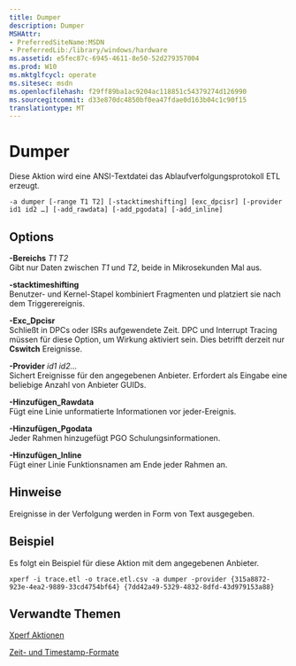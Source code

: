 ```yaml
---
title: Dumper
description: Dumper
MSHAttr:
- PreferredSiteName:MSDN
- PreferredLib:/library/windows/hardware
ms.assetid: e5fec87c-6945-4611-8e50-52d279357004
ms.prod: W10
ms.mktglfcycl: operate
ms.sitesec: msdn
ms.openlocfilehash: f29ff89ba1ac9204ac118851c54379274d126990
ms.sourcegitcommit: d33e870dc4850bf0ea47fdae0d163b04c1c90f15
translationtype: MT
---
```

# <a name="dumper"></a>Dumper


Diese Aktion wird eine ANSI-Textdatei das Ablaufverfolgungsprotokoll ETL erzeugt.

``` syntax
-a dumper [-range T1 T2] [-stacktimeshifting] [exc_dpcisr] [-provider id1 id2 …] [-add_rawdata] [-add_pgodata] [-add_inline]
```

## <a name="options"></a>Options


<a href="" id="-ranget1-t2"></a>**-Bereichs** *T1 T2*  
Gibt nur Daten zwischen *T1* und *T2*, beide in Mikrosekunden Mal aus.

<a href="" id="-stacktimeshifting"></a>**-stacktimeshifting**  
Benutzer- und Kernel-Stapel kombiniert Fragmenten und platziert sie nach dem Triggerereignis.

<a href="" id="-exc-dpcisr"></a>**-Exc\_Dpcisr**  
Schließt in DPCs oder ISRs aufgewendete Zeit. DPC und Interrupt Tracing müssen für diese Option, um Wirkung aktiviert sein. Dies betrifft derzeit nur **Cswitch** Ereignisse.

<a href="" id="-providerid1-id2--"></a>**-Provider** *id1 id2...*  
Sichert Ereignisse für den angegebenen Anbieter. Erfordert als Eingabe eine beliebige Anzahl von Anbieter GUIDs.

<a href="" id="-add-rawdata"></a>**-Hinzufügen\_Rawdata**  
Fügt eine Linie unformatierte Informationen vor jeder-Ereignis.

<a href="" id="-add-pgodata"></a>**-Hinzufügen\_Pgodata**  
Jeder Rahmen hinzugefügt PGO Schulungsinformationen.

<a href="" id="-add-inline"></a>**-Hinzufügen\_Inline**  
Fügt einer Linie Funktionsnamen am Ende jeder Rahmen an.

## <a name="remarks"></a>Hinweise


Ereignisse in der Verfolgung werden in Form von Text ausgegeben.

## <a name="example"></a>Beispiel


Es folgt ein Beispiel für diese Aktion mit dem angegebenen Anbieter.

``` syntax
xperf -i trace.etl -o trace.etl.csv -a dumper -provider {315a8872-923e-4ea2-9889-33cd4754bf64} {7dd42a49-5329-4832-8dfd-43d979153a88}
```

## <a name="related-topics"></a>Verwandte Themen


[Xperf Aktionen](xperf-actions.md)

[Zeit- und Timestamp-Formate](time-and-timestamp-formats.md)

 

 







